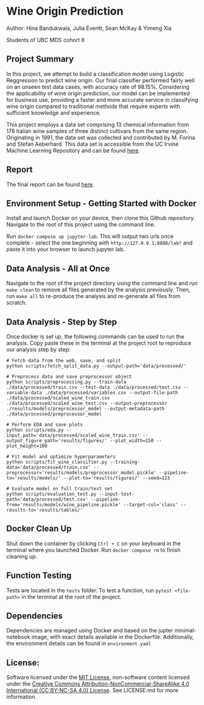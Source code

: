 # Wine Origin Prediction

Author: Hina Bandukwala, Julia Everitt, Sean McKay & Yimeng Xia

Students of UBC MDS cohort 8

## Project Summary

In this project, we attempt to build a classification model using Logistic Reggression to predict wine origin. Our final classifier performed fairly well on an unseen test data cases, with accuracy rate of 98.15%. Considering the applicability of wine origin prediction, our model can be implemented for business use, providing a faster and more accurate service in classifying wine origin compared to traditional methods that require experts with sufficient knowledge and experience.

This project employs a data set comprising 13 chemical information from 178 Italian wine samples of three distinct cultivars from the same region. Originating in 1991, the data set was collected and contributed by M. Forina and Stefan Aeberhard. This data set is accessible from the UC Irvine Machine Learning Repository and can be found [here](https://archive.ics.uci.edu/dataset/109/wine).

## Report

The final report can be found [here](https://ubc-mds.github.io/wine-origin-prediction/wine_classification_report.html).

## Environment Setup - Getting Started with Docker

Install and launch Docker on your device, then clone this Github repository. Navigate to the root of this project using the command line.

Run `docker compose up jupyter-lab`. This will output two urls once complete - select the one beginning with `http://127.0.0.1:8888/lab?` and paste it into your browser to launch jupyter lab.

## Data Analysis - All at Once
Navigate to the root of the project directory using the command line and run `make clean` to remove all files generated by the analysis previously. Then, run `make all` to re-produce the analysis and re-generate all files from scratch.


## Data Analysis - Step by Step

Once docker is set up, the following commands can be used to run the analysis. Copy paste these in the terminal at the project root to reproduce our analysis step by step:

```
# Fetch data from the web, save, and split
python scripts/fetch_split_data.py --output-path='data/processed/'

# Preprocess data and save preprocessor object
python scripts/preprocessing.py --train-data ./data/processed/train.csv --test-data ./data/processed/test.csv --variable-data ./data/processed/variables.csv --output-file-path ./data/processed/scaled_wine_train.csv ./data/processed/scaled_wine_test.csv --output-preprocessor ./results/models/preprocessor_model --output-metadata-path ./data/processed/preprocessor_model

# Perform EDA and save plots
python scripts/eda.py --input_path='data/processed/scaled_wine_train.csv' --output_figure_path='results/figures/' --plot_width=150 --plot_height=100

# Fit model and optimize hyperparameters
python scripts/fit_wine_classifier.py --training-data='data/processed/train.csv' --preprocessor='results/models/preprocessor_model.pickle' --pipeline-to='results/models/' --plot-to='results/figures/' --seed=123

# Evaluate model on full train/test set
python scripts/evaluation_test.py --input-test-path='data/processed/test.csv' --pipeline-from='results/models/wine_pipeline.pickle' --target-col='class' --results-to='results/tables/'
```

## Docker Clean Up
Shut down the container by clicking `Ctrl + C` on your keyboard in the terminal where you launched Docker. Run `docker compose rm` to finish cleaning up.

## Function Testing
Tests are located in the `tests` folder. To test a function, run `pytest <file-path>` in the terminal at the root of the project.


## Dependencies

Dependencies are managed using Docker and based on the jupter minimal-notebook image, with exact details available in the Dockerfile. Additionally, the environment details can be found in `environment.yaml`

## License:

Software licensed under the [MIT License](https://spdx.org/licenses/MIT.html), non-software content licensed under the [Creative Commons Attribution-NonCommercial-ShareAlike 4.0 International (CC BY-NC-SA 4.0) License](https://creativecommons.org/licenses/by-nc-sa/4.0/). See LICENSE.md for more information.
